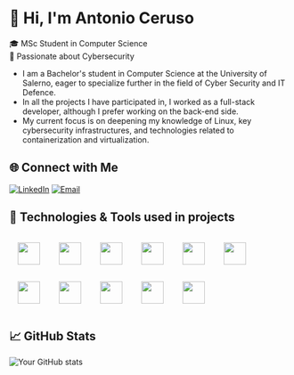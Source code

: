 # 👋 Hi, I'm Antonio Ceruso
🎓 MSc Student in Computer Science  
🧠 Passionate about Cybersecurity 
- I am a Bachelor's student in Computer Science at the University of Salerno, eager to specialize further in the field of Cyber Security and IT Defence.
- In all the projects I have participated in, I worked as a full-stack developer, although I prefer working on the back-end side.
- My current focus is on deepening my knowledge of Linux, key cybersecurity infrastructures, and technologies related to containerization and virtualization.
## 🌐 Connect with Me
[![LinkedIn](https://img.shields.io/badge/-Antonio%20Ceruso-blue?style=flat-square&logo=Linkedin)](https://www.linkedin.com/in/antonioceruso12/) 
[![Email](https://img.shields.io/badge/-Email-red?style=flat-square&logo=gmail)](mailto:antonio.ceruso9988@gmail.com)  

## 🚀 Technologies & Tools used in projects
<p align="left">
  <img src="https://cdn.jsdelivr.net/gh/devicons/devicon/icons/docker/docker-original.svg" width="40" style="margin: 15px;" />
  <img src="https://cdn.jsdelivr.net/gh/devicons/devicon/icons/python/python-original.svg" width="40" style="margin: 15px;" />
  <img src="https://cdn.jsdelivr.net/gh/devicons/devicon/icons/git/git-original.svg" width="40" style="margin: 15px;" />
  <img src="https://cdn.jsdelivr.net/gh/devicons/devicon/icons/github/github-original.svg" width="40" style="margin: 15px;" />
  <img src="https://cdn.jsdelivr.net/gh/devicons/devicon/icons/mongodb/mongodb-original.svg" width="40" style="margin: 15px;" />
  <img src="https://cdn.jsdelivr.net/gh/devicons/devicon/icons/pycharm/pycharm-original.svg" width="40" style="margin: 15px;" />
  <img src="https://cdn.jsdelivr.net/gh/devicons/devicon/icons/intellij/intellij-original.svg" width="40" style="margin: 15px;" />
  <img src="https://cdn.jsdelivr.net/gh/devicons/devicon/icons/latex/latex-original.svg" width="40" style="margin: 15px;" /> 
  <img src="https://cdn.jsdelivr.net/gh/devicons/devicon@latest/icons/azuresqldatabase/azuresqldatabase-original.svg" width="40" style="margin: 15px;" />
  <img src="https://cdn.jsdelivr.net/gh/devicons/devicon@latest/icons/react/react-original.svg" width="40" style="margin: 15px;"/>
  <img src="https://cdn.jsdelivr.net/gh/devicons/devicon@latest/icons/spring/spring-original.svg" width="40" style="margin: 15px;"/>
</p>

## 📈 GitHub Stats
![Your GitHub stats](https://github-readme-stats.vercel.app/api?username=AntonioCherry&show_icons=true&theme=github_dark)
